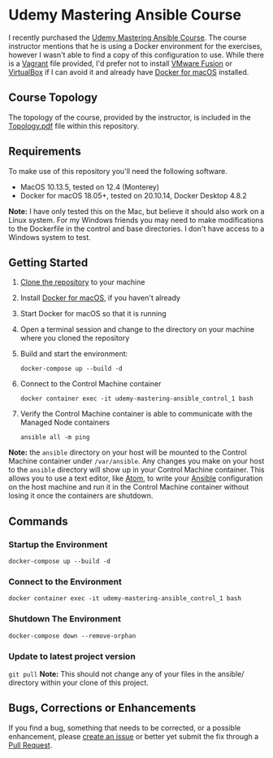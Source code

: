 # Udemy Mastering Ansible Course

I recently purchased the [Udemy Mastering Ansible Course](https://www.udemy.com/mastering-ansible/learn/v4/). The course instructor mentions that he is using a Docker environment for the exercises, however I wasn't able to find a copy of this configuration to use. While there is a [Vagrant](https://www.vagrantup.com) file provided, I'd prefer not to install [VMware Fusion](https://www.vmware.com/products/fusion.html) or [VirtualBox](https://www.virtualbox.org) if I can avoid it and already have [Docker for macOS](https://www.docker.com/docker-mac) installed.

## Course Topology
The topology of the course, provided by the instructor, is included in the [Topology.pdf](Topology.pdf) file within this repository.

## Requirements
To make use of this repository you'll need the following software.
- MacOS 10.13.5, tested on 12.4 (Monterey)
- Docker for macOS 18.05+, tested on 20.10.14, Docker Desktop 4.8.2

**Note:** I have only tested this on the Mac, but believe it should also work on a Linux system. For my Windows friends you may need to make modifications to the Dockerfile in the control and base directories. I don't have access to a Windows system to test.

## Getting Started
1. [Clone the repository](https://help.github.com/articles/cloning-a-repository/) to your machine
2. Install [Docker for macOS](https://www.docker.com/docker-mac), if you haven't already
3. Start Docker for macOS so that it is running
4. Open a terminal session and change to the directory on your machine where you cloned the repository
5. Build and start the environment:

    `docker-compose up --build -d`

6. Connect to the Control Machine container

    `docker container exec -it udemy-mastering-ansible_control_1 bash`

7. Verify the Control Machine container is able to communicate with the Managed Node containers

    `ansible all -m ping`

**Note:** the `ansible` directory on your host will be mounted to the Control Machine container under `/var/ansible`. Any changes you make on your host to the `ansible` directory will show up in your Control Machine container. This allows you to use a text editor, like [Atom](https://atom.io), to write your [Ansible](https://www.ansible.com) configuration on the host machine and run it in the Control Machine container without losing it once the containers are shutdown.

## Commands

### Startup the Environment
`docker-compose up --build -d`

### Connect to the Environment
`docker container exec -it udemy-mastering-ansible_control_1 bash`

### Shutdown The Environment
`docker-compose down --remove-orphan`

### Update to latest project version
`git pull`
**Note:** This should not change any of your files in the ansible/ directory within your clone of this project.

## Bugs, Corrections or Enhancements
If you find a bug, something that needs to be corrected, or a possible enhancement, please [create an issue](https://help.github.com/articles/creating-an-issue/) or better yet submit the fix through a [Pull Request](https://help.github.com/articles/about-pull-requests/).
